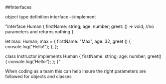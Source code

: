##Interfaces 

object type definition   interface-->implement

"interface Human {
  firstName: string;
  age: number;
  greet: () => void; //no parameters and returns nothing 
}

let max: Human;
max = {
  firstName: "Max",
  age: 32,
  greet () {
  console.log("Hello!");
  },
};

class Instructor implements Human {
  firstName: string;
  age: number;
  greet() {
    console.log('Hello!');
  };
}"

When coding as a team this can help insure the right parameters are followed for objects and classes